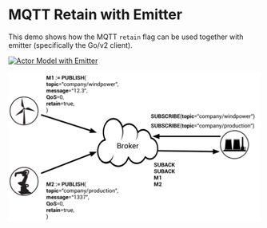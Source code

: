 # MQTT Retain with Emitter

This demo shows how the MQTT `retain` flag can be used together with emitter (specifically the Go/v2 client).

[![Actor Model with Emitter](https://s3.amazonaws.com/cdn.misakai.com/www-emitter/thumb/emitter-retain.png)](https://www.youtube.com/watch?v=w3BXfYqYAvg)


![Retain](img.png "MQTT Retain")
